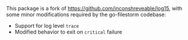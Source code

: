 This package is a fork of https://github.com/inconshreveable/log15, with some
minor modifications required by the go-filestorm codebase:

 * Support for log level `trace`
 * Modified behavior to exit on `critical` failure
